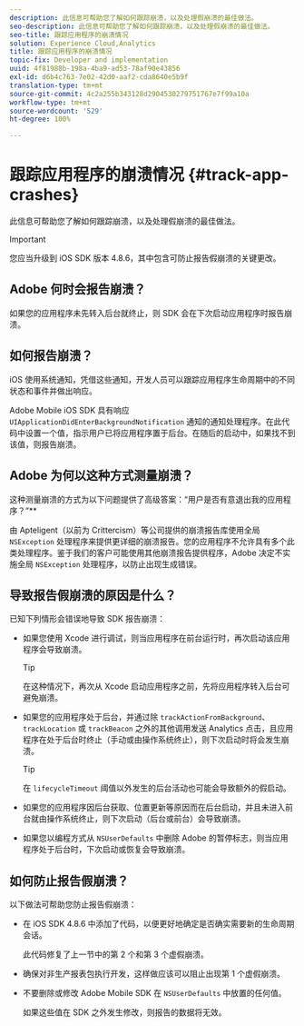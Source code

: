 ```yaml
---
description: 此信息可帮助您了解如何跟踪崩溃，以及处理假崩溃的最佳做法。
seo-description: 此信息可帮助您了解如何跟踪崩溃，以及处理假崩溃的最佳做法。
seo-title: 跟踪应用程序的崩溃情况
solution: Experience Cloud,Analytics
title: 跟踪应用程序的崩溃情况
topic-fix: Developer and implementation
uuid: 4f81988b-198a-4ba9-ad53-78af90e43856
exl-id: d6b4c763-7e02-42d0-aaf2-cda8640e5b9f
translation-type: tm+mt
source-git-commit: 4c2a255b343128d2904530279751767e7f99a10a
workflow-type: tm+mt
source-wordcount: '529'
ht-degree: 100%

---
```


# 跟踪应用程序的崩溃情况 {#track-app-crashes}

此信息可帮助您了解如何跟踪崩溃，以及处理假崩溃的最佳做法。

>[!IMPORTANT]
>
>您应当升级到 iOS SDK 版本 4.8.6，其中包含可防止报告假崩溃的关键更改。

## Adobe 何时会报告崩溃？

如果您的应用程序未先转入后台就终止，则 SDK 会在下次启动应用程序时报告崩溃。

## 如何报告崩溃？

iOS 使用系统通知，凭借这些通知，开发人员可以跟踪应用程序生命周期中的不同状态和事件并做出响应。

Adobe Mobile iOS SDK 具有响应 `UIApplicationDidEnterBackgroundNotification` 通知的通知处理程序。在此代码中设置一个值，指示用户已将应用程序置于后台。在随后的启动中，如果找不到该值，则报告崩溃。

## Adobe 为何以这种方式测量崩溃？

这种测量崩溃的方式为以下问题提供了高级答案：“用户是否有意退出我的应用程序？”**

由 Apteligent（以前为 Crittercism）等公司提供的崩溃报告库使用全局 `NSException` 处理程序来提供更详细的崩溃报告。您的应用程序不允许具有多个此类处理程序。鉴于我们的客户可能使用其他崩溃报告提供程序，Adobe 决定不实施全局 `NSException` 处理程序，以防止出现生成错误。

## 导致报告假崩溃的原因是什么？

已知下列情形会错误地导致 SDK 报告崩溃：

* 如果您使用 Xcode 进行调试，则当应用程序在前台运行时，再次启动该应用程序会导致崩溃。

   >[!TIP]
   >
   >在这种情况下，再次从 Xcode 启动应用程序之前，先将应用程序转入后台可避免崩溃。

* 如果您的应用程序处于后台，并通过除 `trackActionFromBackground`、`trackLocation` 或 `trackBeacon` 之外的其他调用发送 Analytics 点击，且应用程序在处于后台时终止（手动或由操作系统终止），则下次启动时将会发生崩溃。

   >[!TIP]
   >
   >在 `lifecycleTimeout` 阈值以外发生的后台活动也可能会导致额外的假启动。

* 如果您的应用程序因后台获取、位置更新等原因而在后台启动，并且未进入前台就由操作系统终止，则下次启动（后台或前台）会导致崩溃。
* 如果您以编程方式从 `NSUserDefaults` 中删除 Adobe 的暂停标志，则当应用程序处于后台时，下次启动或恢复会导致崩溃。

## 如何防止报告假崩溃？

以下做法可帮助您防止报告假崩溃：

* 在 iOS SDK 4.8.6 中添加了代码，以便更好地确定是否确实需要新的生命周期会话。

   此代码修复了上一节中的第 2 个和第 3 个虚假崩溃。

* 确保对非生产报表包执行开发，这样做应该可以阻止出现第 1 个虚假崩溃。
* 不要删除或修改 Adobe Mobile SDK 在 `NSUserDefaults` 中放置的任何值。

   如果这些值在 SDK 之外发生修改，则报告的数据将无效。
